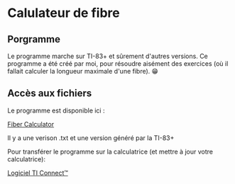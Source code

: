 <!--
Created by Its-Just-Nans - https://github.com/Its-Just-Nans
Copyright Its-Just-Nans
--->

# Calulateur de fibre

## Porgramme

Le programme marche sur TI-83+ et sûrement d'autres versions. Ce programme a été créé par moi, pour résoudre aisément des exercices (où il fallait calculer la longueur maximale d'une fibre). :grin:

## Accès aux fichiers

Le programme est disponible ici :

[Fiber Calculator](https://github.com/Its-Just-Nans/fiber-calculator)

Il y a une verison .txt et une version généré par la TI-83+

Pour transférer le programme sur la calculatrice (et mettre à jour votre calculatrice):

[Logiciel TI Connect™](https://education.ti.com/fr/software/details/en/14d11109c9f44d55b9bbf65e5a62e7f1/swticonnectsoftwareforwindows)
